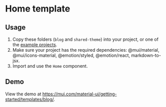# Home template

## Usage

<!-- #target-branch-reference -->

1. Copy these folders (`blog` and `shared-theme`) into your project, or one of the [example projects](https://github.com/mui/material-ui/tree/master/examples).
2. Make sure your project has the required dependencies: @mui/material, @mui/icons-material, @emotion/styled, @emotion/react, markdown-to-jsx.
3. Import and use the `Home` component.

## Demo

<!-- #host-reference -->

View the demo at https://mui.com/material-ui/getting-started/templates/blog/.
